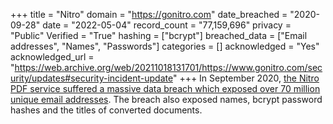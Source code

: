 +++
title = "Nitro"
domain = "https://gonitro.com"
date_breached = "2020-09-28"
date = "2022-05-04"
record_count = "77,159,696"
privacy = "Public"
Verified = "True"
hashing = ["bcrypt"]
breached_data = ["Email addresses", "Names", "Passwords"]
categories = []
acknowledged = "Yes"
acknowledged_url = "https://web.archive.org/web/20211018131701/https://www.gonitro.com/security/updates#security-incident-update"
+++
In September 2020, <a href="https://www.bleepingcomputer.com/news/security/massive-nitro-data-breach-impacts-microsoft-google-apple-more/" target="_blank" rel="noopener">the Nitro PDF service suffered a massive data breach which exposed over 70 million unique email addresses</a>. The breach also exposed names, bcrypt password hashes and the titles of converted documents.
